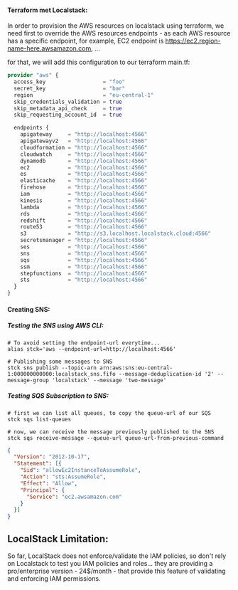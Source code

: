 #### Terraform met Localstack:
In order to provision the AWS resources on localstack using terraform, we need first to override the AWS resources endpoints - as each AWS resource has a specific endpoint,
for example, EC2 endpoint is https://ec2.region-name-here.awsamazon.com, ...

for that, we will add this configuration to our terraform main.tf:
```terraform
provider "aws" {
  access_key                  = "foo"
  secret_key                  = "bar"
  region                      = "eu-central-1"
  skip_credentials_validation = true
  skip_metadata_api_check     = true
  skip_requesting_account_id  = true

  endpoints {
    apigateway     = "http://localhost:4566"
    apigatewayv2   = "http://localhost:4566"
    cloudformation = "http://localhost:4566"
    cloudwatch     = "http://localhost:4566"
    dynamodb       = "http://localhost:4566"
    ec2            = "http://localhost:4566"
    es             = "http://localhost:4566"
    elasticache    = "http://localhost:4566"
    firehose       = "http://localhost:4566"
    iam            = "http://localhost:4566"
    kinesis        = "http://localhost:4566"
    lambda         = "http://localhost:4566"
    rds            = "http://localhost:4566"
    redshift       = "http://localhost:4566"
    route53        = "http://localhost:4566"
    s3             = "http://s3.localhost.localstack.cloud:4566"
    secretsmanager = "http://localhost:4566"
    ses            = "http://localhost:4566"
    sns            = "http://localhost:4566"
    sqs            = "http://localhost:4566"
    ssm            = "http://localhost:4566"
    stepfunctions  = "http://localhost:4566"
    sts            = "http://localhost:4566"
  }
}
```

#### Creating SNS:

##### Testing the SNS using AWS CLI:
```
# To avoid setting the endpoint-url everytime...
alias stck='aws --endpoint-url=http://localhost:4566'

# Publishing some messages to SNS
stck sns publish --topic-arn arn:aws:sns:eu-central-1:000000000000:localstack_sns.fifo --message-deduplication-id '2' --message-group 'localstack' --message 'two-message'
```

##### Testing SQS Subscription to SNS:
```
# first we can list all queues, to copy the queue-url of our SQS
stck sqs list-queues

# now, we can receive the message previously published to the SNS
stck sqs receive-message --queue-url queue-url-from-previous-command
```

```json
{
  "Version": "2012-10-17",
  "Statement": [{
    "Sid": "allowEc2InstanceToAssumeRole",
    "Action": "sts:AssumeRole",
    "Effect": "Allow",
    "Principal": {
      "Service": "ec2.awsamazon.com"
    }
  }]
}
```


## LocalStack Limitation:
So far, LocalStack does not enforce/validate the IAM policies, so don't rely on Localstack to test
you IAM policies and roles... they are providing a pro/enterprise version - 24$/month - that provide this feature
of validating and enforcing IAM permissions.